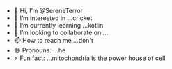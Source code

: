 - 👋 Hi, I’m @SereneTerror
- 👀 I’m interested in ...cricket
- 🌱 I’m currently learning ...kotlin
- 💞️ I’m looking to collaborate on ...
- 📫 How to reach me ...don't
- 😄 Pronouns: ...he
- ⚡ Fun fact: ...mitochondria is the power house of cell

<!---
SereneTerror/SereneTerror is a ✨ special ✨ repository because its `README.md` (this file) appears on your GitHub profile.
You can click the Preview link to take a look at your changes.
--->
